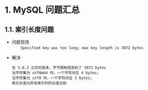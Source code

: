 # 1. MySQL 问题汇总

## 1.1. 索引长度问题

- 问题现场<br>
&emsp;&emsp;`Specified key was too long; max key length is 3072 bytes`

- 解决
    ```
    在 5.6.3 之后的版本，字节限制提高到了 3072 bytes
    当字符集为 utf8mb4 时，一个字符对应 4 bytes;
    当字符集为 utf8 时，一个字符对应 3 bytes;
    索引长度为所有索引列的长度总和
    ```
